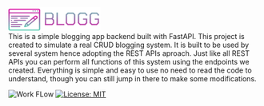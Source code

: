 ![BLOGG Log](assets/blog_logo.png)   
This is a simple blogging app backend built with FastAPI.
This project is created to simulate a real CRUD blogging system.
It is built to be used by several system hence adopting the REST APIs aproach.
Just like all REST APIs you can perform all functions of this system using the endpoints we created.
Everything is simple and easy to use no need to read the code to understand, though you can still jump in there to 
make some modifications.

![Work FLow](https://github.com/lokaimoma/BLOGG/actions/workflows/run_test.yml/badge.svg)
[![License: MIT](https://img.shields.io/badge/License-MIT-yellow.svg)](https://github.com/lokaimoma/BLOGG/blob/main/LICENSE)
